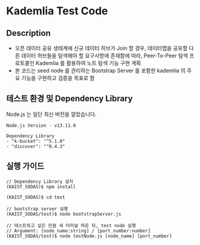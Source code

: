 # Kademlia Test Code

## Description

- 오픈 데이터 공유 생태계에 신규 데이터 허브가 Join 할 경우, 데이터맵을 공유할 다른 데이터 허브들을 탐색해야 할 요구사항에 존재함에 따라, 
Peer-To-Peer 탐색 프로토콜인 Kademlia 를 활용하여 노트 탐색 기능 구현 계획
- 본 코드는 seed node 를 관리하는 Bootstrap Server 를 포함한 kademlia 의 주요 기능을 구현하고 검증을 목표로 함

## 테스트 환경 및 Dependency Library
Node.js 는 일단 최신 버전을 깔았습니다.
```
Node.js Version - v13.11.0

Dependency Library
- "k-bucket": "^5.1.0"
- "discover": "^0.4.3"
```
## 실행 가이드
```
// Dependency Library 설치
(KAIST_SODAS)$ npm install

(KAIST_SODAS)$ cd test

// bootstrap server 실행
(KAIST_SODAS/test)$ node bootstrapServer.js

// 테스트하고 싶은 만큼 새 터미널 띄운 뒤, test node 실행
// Argument: [node_name:string] / [port_number:number]
(KAIST_SODAS/test)$ node testNode.js [node_name] [port_number]
```
